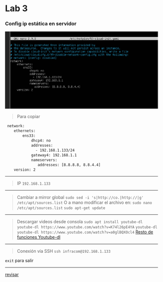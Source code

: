 # Lab 3

### Config ip estática en servidor
![dc815cb29b7b68501575a72f8b935f2c.png](./_resources/b540409cf510476390272057eadc66f6.png)

> Para copiar


```
 network:
    ethernets:
        ens33:
            dhcp4: no
            addresses:
              - 192.168.1.133/24
            gateway4: 192.168.1.1
            nameservers:
               addresses: [8.8.8.8, 8.8.4.4]
    version: 2
```
* * *
>IP
`192.168.1.133`
* * *

>Cambiar a mirror global
`sudo sed -i 's|http://co.|http://|g' /etc/apt/sources.list`
O a mano modificar el archivo en:
`sudo nano /etc/apt/sources.list`
`sudo apt-get update`
* * *

> Descargar videos desde consola
`sudo apt install youtube-dl`
`youtube-dl https://www.youtube.com/watch?v=K74l26pE4YA`
`youtube-dl youtube-dl https://www.youtube.com/watch?v=a0glBQXOcl4`
[Resto de funciones Youtube-dl](https://linoxide.com/linux-how-to/install-use-youtube-dl-ubuntu/)
* * *
> Conexión vía SSH
`ssh infracom@192.168.1.133`

`exit` para salir

* * *

[revisar](https://stackoverflow.com/questions/9382045/send-a-file-through-sockets-in-python)
